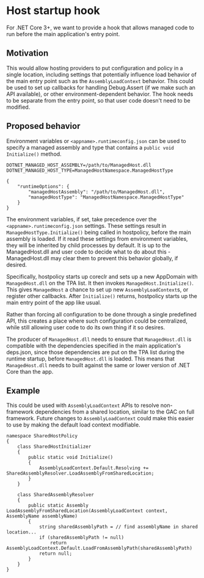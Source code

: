 # Host startup hook

For .NET Core 3+, we want to provide a hook that allows managed code
to run before the main application's entry point.

## Motivation

This would allow hosting providers to put configuration and policy in
a single location, including settings that potentially influence load
behavior of the main entry point such as the `AssemblyLoadContext`
behavior. This could be used to set up callbacks for handling
Debug.Assert (if we make such an API available), or other
environment-dependent behavior. The hook needs to be separate from the
entry point, so that user code doesn't need to be modified.

## Proposed behavior

Environment variables or `<appname>.runtimeconfig.json` can be used to
specify a managed assembly and type that contains a `public void
Initialize()` method.

```
DOTNET_MANAGED_HOST_ASSEMBLY=/path/to/ManagedHost.dll
DOTNET_MANAGED_HOST_TYPE=ManagedHostNamespace.ManagedHostType
```

```
{
    "runtimeOptions": {
        "managedHostAssembly": "/path/to/ManagedHost.dll",
        "managedHostType": "ManagedHostNamespace.ManagedHostType"
    }
}
```

The environment variables, if set, take precedence over the
`<appname>.runtimeconfig.json` settings. These settings result in
`ManagedHostType.Initialize()` being called in hostpolicy, before the
main assembly is loaded. If it read these settings from environment
variables, they will be inherited by child processes by default. It is
up to the ManagedHost.dll and user code to decide what to do about
this - ManagedHost.dll may clear them to prevent this behavior
globally, if desired.

Specifically, hostpolicy starts up coreclr and sets up a new AppDomain
with `ManagedHost.dll` on the TPA list. It then invokes
`ManagedHost.Initialize()`. This gives `ManagedHost` a chance to set
up new `AssemblyLoadContext`s, or register other callbacks. After
`Initialize()` returns, hostpolicy starts up the main entry point of
the app like usual.

Rather than forcing all configuration to be done through a single
predefined API, this creates a place where such configuration could be
centralized, while still allowing user code to do its own thing if it
so desires.

The producer of `ManagedHost.dll` needs to ensure that
`ManagedHost.dll` is compatible with the dependencies specified in the
main application's deps.json, since those dependencies are put on the
TPA list during the runtime startup, before `ManagedHost.dll` is
loaded. This means that `ManagedHost.dll` needs to built against the
same or lower version of .NET Core than the app.

## Example

This could be used with `AssemblyLoadContext` APIs to resolve
non-framework dependencies from a shared location, similar to the GAC
on full framework. Future changes to `AssemblyLoadContext` could make
this easier to use by making the default load context modifiable.

```
namespace SharedHostPolicy
{
    class SharedHostInitializer
    {
        public static void Initialize()
        {
            AssemblyLoadContext.Default.Resolving += SharedAssemblyResolver.LoadAssemblyFromSharedLocation;
        }
    }

    class SharedAssemblyResolver
    {
        public static Assembly LoadAssemblyFromSharedLocation(AssemblyLoadContext context, AssemblyName assemblyName)
        {
            string sharedAssemblyPath = // find assemblyName in shared location...
            if (sharedAssemblyPath != null)
                return AssemblyLoadContext.Default.LoadFromAssemblyPath(sharedAssemblyPath)
            return null;
        }
    }
}
```